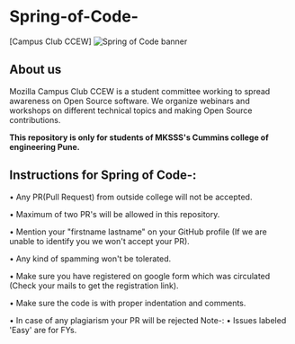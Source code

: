 # Spring-of-Code-
[Campus Club CCEW]
![Spring of Code banner](https://user-images.githubusercontent.com/99483160/226097682-532f1fa2-15c6-4849-a1fd-dde977af8455.png)


## **About us**

Mozilla Campus Club CCEW is a student committee working to spread awareness on Open Source software. We organize webinars and workshops on different technical topics and making Open Source contributions.

**This repository is only for students of MKSSS's Cummins college of engineering Pune.**
## **Instructions** for Spring of Code-:

•	Any PR(Pull Request) from outside college will not be accepted.

•	Maximum of two PR's will be allowed in this repository.

•	Mention your "firstname lastname" on your GitHub profile (If we are unable to identify you we won't accept your PR).

•	Any kind of spamming won't be tolerated.

•	Make sure you have registered on google form which was circulated (Check your mails to get the registration link).

•	Make sure the code is with proper indentation and comments.

•	In case of any plagiarism your PR will be rejected
 Note-:
•  Issues labeled 'Easy' are for FYs. 
